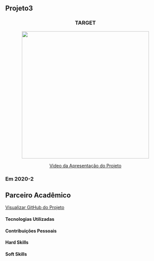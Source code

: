## Projeto3 



<div align=center>
 <h3>TARGET</h3>
  <img src="" width=400 alt="" />
 
  <a href="">Video da Apresentação do Projeto</a>
</div>



### Em 2020-2


## Parceiro Acadêmico




[Visualizar GitHub do Projeto]()

#### Tecnologias Utilizadas



#### Contribuições Pessoais

#### Hard Skills


#### Soft Skills



